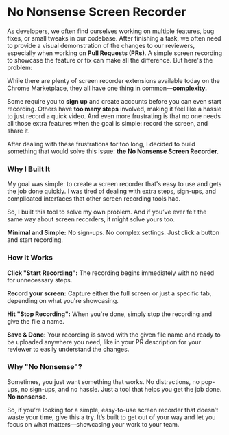 # No Nonsense Screen Recorder

As developers, we often find ourselves working on multiple features, bug fixes, or small tweaks in our codebase. After finishing a task, we often need to provide a visual demonstration of the changes to our reviewers, especially when working on **Pull Requests (PRs)**. A simple screen recording to showcase the feature or fix can make all the difference. But here's the problem:

While there are plenty of screen recorder extensions available today on the Chrome Marketplace, they all have one thing in common—**complexity.**

Some require you to **sign up** and create accounts before you can even start recording.
Others have **too many steps** involved, making it feel like a hassle to just record a quick video.
And even more frustrating is that no one needs all those extra features when the goal is simple: record the screen, and share it.

After dealing with these frustrations for too long, I decided to build something that would solve this issue: **the No Nonsense Screen Recorder.**


### Why I Built It
My goal was simple: to create a screen recorder that's easy to use and gets the job done quickly. I was tired of dealing with extra steps, sign-ups, and complicated interfaces that other screen recording tools had.

So, I built this tool to solve my own problem. And if you’ve ever felt the same way about screen recorders, it might solve yours too.

**Minimal and Simple:** No sign-ups. No complex settings. Just click a button and start recording.

### How It Works
**Click "Start Recording":** The recording begins immediately with no need for unnecessary steps.

**Record your screen:** Capture either the full screen or just a specific tab, depending on what you're showcasing.

**Hit "Stop Recording":** When you're done, simply stop the recording and give the file a name.

**Save & Done:** Your recording is saved with the given file name and ready to be uploaded anywhere you need, like in your PR description for your reviewer to easily understand the changes.

###  Why "No Nonsense"?
Sometimes, you just want something that works. No distractions, no pop-ups, no sign-ups, and no hassle. Just a tool that helps you get the job done. **No nonsense.**

So, if you’re looking for a simple, easy-to-use screen recorder that doesn’t waste your time, give this a try. It’s built to get out of your way and let you focus on what matters—showcasing your work to your team.